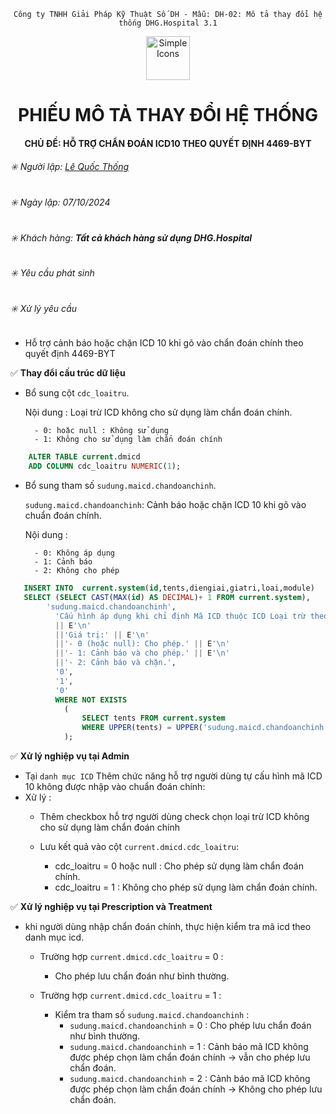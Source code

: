 <div align="center">

`Công ty TNHH Giải Pháp Kỹ Thuật Số DH - Mẫu: DH-02: Mô tả thay đổi hệ thống DHG.Hospital 3.1`

</div>

<div align="center">
  <img src="https://raw.githubusercontent.com/dh-hos/dhg.hospitalprinter/main/Deploy_Tools/Logo.ico" alt="Simple Icons" width=70>
  <h1>PHIẾU MÔ TẢ THAY ĐỔI HỆ THỐNG</h1>  
</div>
<div align="center">

#### CHỦ ĐỀ: HỖ TRỢ CHẨN ĐOÁN ICD10 THEO QUYẾT ĐỊNH 4469-BYT

</div>

###### :eight_spoked_asterisk: Người lập: [Lê Quốc Thống](https://github.com/lequocthong29)

###### :eight_spoked_asterisk: Ngày lập: 07/10/2024

###### :eight_spoked_asterisk: Khách hàng: **Tất cả khách hàng sử dụng DHG.Hospital**

###### :eight_spoked_asterisk: Yêu cầu phát sinh

###### :eight_spoked_asterisk: Xử lý yêu cầu

- Hỗ trợ cảnh báo hoặc chặn ICD 10 khi gõ vào chẩn đoán chính theo quyết định 4469-BYT

:white_check_mark: **Thay đổi cấu trúc dữ liệu**
- Bổ sung cột `cdc_loaitru`.
  
   Nội dung : Loại trừ ICD không cho sử dụng làm chẩn đoán chính.
  
        - 0: hoặc null : Không sử dụng
        - 1: Không cho sử dụng làm chẩn đoán chính
```sql
    ALTER TABLE current.dmicd
    ADD COLUMN cdc_loaitru NUMERIC(1);
```


- Bổ sung tham số `sudung.maicd.chandoanchinh`.
  
  `sudung.maicd.chandoanchinh`: Cảnh báo hoặc chặn ICD 10 khi gõ vào chuẩn đoán chính.
  
  Nội dung :
  
        - 0: Không áp dụng
        - 1: Cảnh báo
        - 2: Không cho phép

```sql
   INSERT INTO  current.system(id,tents,diengiai,giatri,loai,module)
   SELECT (SELECT CAST(MAX(id) AS DECIMAL)+ 1 FROM current.system),
  		'sudung.maicd.chandoanchinh',
          'Cấu hình áp dụng khi chỉ định Mã ICD thuộc ICD Loại trừ theo QĐ.4469.BYT vào chẩn đoán chính' 
          || E'\n' 
          ||'Giá trị:' || E'\n' 
          ||'- 0 (hoặc null): Cho phép.' || E'\n' 
          ||'- 1: Cảnh báo và cho phép.' || E'\n'
          ||'- 2: Cảnh báo và chặn.',
          '0',
          '1',
          '0'
          WHERE NOT EXISTS
          	(
              	SELECT tents FROM current.system
          		WHERE UPPER(tents) = UPPER('sudung.maicd.chandoanchinh')
          	);
```
    

:white_check_mark: **Xử lý nghiệp vụ tại Admin**

- Tại `danh mục ICD` Thêm chức năng hỗ trợ người dùng tự cấu hình mã ICD 10 không được nhập vào chuẩn đoán chính:
- Xử lý :
    + Thêm checkbox hỗ trợ người dùng check chọn loại trừ ICD không cho sử dụng làm chẩn đoán chính
    + Lưu kết quả vào cột `current.dmicd.cdc_loaitru`:
      
        + cdc_loaitru = 0 hoặc null : Cho phép sử dụng làm chẩn đoán chính.      
        + cdc_loaitru = 1 : Không cho phép sử dụng làm chẩn đoán chính.

:white_check_mark: **Xử lý nghiệp vụ tại Prescription và Treatment**

- khi người dùng nhập chẩn đoán chính, thực hiện kiểm tra mã icd theo danh mục icd.
  - Trường hợp `current.dmicd.cdc_loaitru` = 0 :
     - Cho phép lưu chẩn đoán như bình thường.
  
  - Trường hợp `current.dmicd.cdc_loaitru` = 1 :
     - Kiểm tra tham số `sudung.maicd.chandoanchinh` :
       + `sudung.maicd.chandoanchinh` = 0 : Cho phép lưu chẩn đoán như bình thường.       
       + `sudung.maicd.chandoanchinh` = 1 : Cảnh báo mã ICD không được phép chọn làm chẩn đoán chính -> vẫn cho phép lưu chẩn đoán.     
       + `sudung.maicd.chandoanchinh` = 2 : Cảnh báo mã ICD không được phép chọn làm chẩn đoán chính -> Không cho phép lưu chẩn đoán.
       
